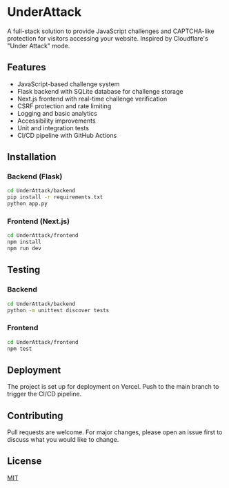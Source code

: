 
# UnderAttack

A full-stack solution to provide JavaScript challenges and CAPTCHA-like protection for visitors accessing your website. Inspired by Cloudflare's "Under Attack" mode.

## Features
- JavaScript-based challenge system
- Flask backend with SQLite database for challenge storage
- Next.js frontend with real-time challenge verification
- CSRF protection and rate limiting
- Logging and basic analytics
- Accessibility improvements
- Unit and integration tests
- CI/CD pipeline with GitHub Actions

## Installation

### Backend (Flask)
```bash
cd UnderAttack/backend
pip install -r requirements.txt
python app.py
```

### Frontend (Next.js)
```bash
cd UnderAttack/frontend
npm install
npm run dev
```

## Testing
### Backend
```bash
cd UnderAttack/backend
python -m unittest discover tests
```

### Frontend
```bash
cd UnderAttack/frontend
npm test
```

## Deployment
The project is set up for deployment on Vercel. Push to the main branch to trigger the CI/CD pipeline.

## Contributing
Pull requests are welcome. For major changes, please open an issue first to discuss what you would like to change.

## License
[MIT](https://choosealicense.com/licenses/mit/)
    